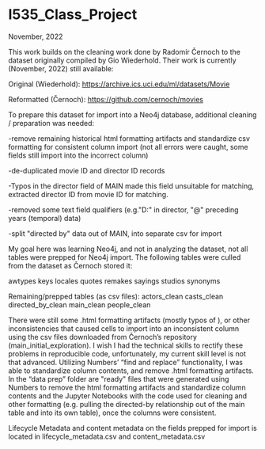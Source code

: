 # I535_Class_Project
November, 2022

This work builds on the cleaning work done by Radomír Černoch to the dataset originally compiled by Gio Wiederhold. Their work is currently (November, 2022) still available:

Original (Wiederhold): https://archive.ics.uci.edu/ml/datasets/Movie

Reformatted (Černoch): https://github.com/cernoch/movies

To prepare this dataset for import into a Neo4j database, additional cleaning / preparation was needed:

-remove remaining historical html formatting artifacts and standardize csv formatting for consistent column import (not all errors were caught, some fields still import into the incorrect column)

-de-duplicated movie ID and director ID records

-Typos in the director field of MAIN made this field unsuitable for matching, extracted director ID from movie ID for matching.

-removed some text field qualifiers (e.g."D:" in director, "@" preceding years (temporal) data)

-split "directed by" data out of MAIN, into separate csv for import

My goal here was learning Neo4j, and not in analyzing the dataset, not all tables were prepped for Neo4j import. The following tables were culled from the dataset as Černoch stored it:

awtypes
keys
locales
quotes
remakes
sayings
studios
synonyms

Remaining/prepped tables (as csv files):
actors_clean
casts_clean
directed_by_clean
main_clean
people_clean



There were still some .html formatting artifacts (mostly typos of <td>), or other inconsistencies that caused cells to import into an inconsistent column using the csv files downloaded from Černoch’s repository (main_initial_exploration). I wish I had the technical skills to rectify these problems in reproducible code, unfortunately, my current skill level is not that advanced. Utilizing Numbers’ “find and replace” functionality, I was able to standardize column contents, and remove .html formatting artifacts. In the “data prep” folder are "ready" files that were generated using Numbers to remove the html formatting artifacts and standardize column contents and the Jupyter Notebooks with the code used for cleaning and other formatting (e.g. pulling the directed-by relationship out of the main table and into its own table), once the columns were consistent.

Lifecycle Metadata and content metadata on the fields prepped for import is located in lifecycle_metadata.csv and content_metadata.csv

